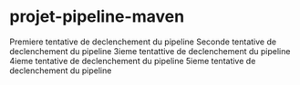 # projet-pipeline-maven
Premiere tentative de declenchement du pipeline
Seconde tentative de declenchement du pipeline
3ieme tentattive de declenchement du pipeline
4ieme tentative de declenchement du pipeline
5ieme tentative de declenchement du pipeline
